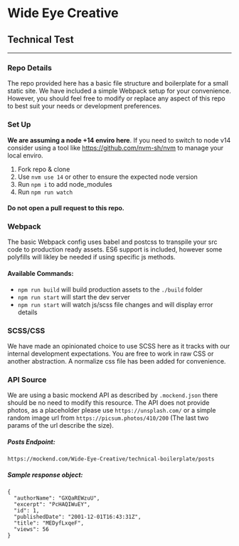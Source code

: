 # Wide Eye Creative
## Technical Test
---

### Repo Details
The repo provided here has a basic file structure and boilerplate for a small static site. We have included a simple Webpack setup for your convenience. However, you should feel free to modify or replace any aspect of this repo to best suit your needs or development preferences.

### Set Up
**We are assuming a node +14 enviro here**. If you need to switch to node v14 consider using a tool like https://github.com/nvm-sh/nvm to manage your local enviro.

1. Fork repo & clone
2. Use `nvm use 14` or other to ensure the expected node version
3. Run `npm i` to add node_modules
4. Run `npm run watch`

#### Do not open a pull request to this repo.

### Webpack
The basic Webpack config uses babel and postcss to transpile your src code to production ready assets. ES6 support is included, however some polyfills will likley be needed if using specific js methods.

#### Available Commands:
- `npm run build` will build production assets to the `./build` folder
- `npm run start` will start the dev server
- `npm run start` will watch js/scss file changes and will display error details

### SCSS/CSS
We have made an opinionated choice to use SCSS here as it tracks with our internal development expectations. You are free to work in raw CSS or another abstraction. A normalize css file has been added for convenience.

### API Source
We are using a basic mockend API as described by `.mockend.json` there should be no need to modify this resource. The API does not provide photos, as a placeholder please use `https://unsplash.com/` or a simple random image url from `https://picsum.photos/410/200` (The last two params of the url describe the size).

##### Posts Endpoint: 
`https://mockend.com/Wide-Eye-Creative/technical-boilerplate/posts`

##### Sample response object:

```
{
  "authorName": "GXQaREWzuU",
  "excerpt": "PcHAQIWuEY",
  "id": 1,
  "publishedDate": "2001-12-01T16:43:31Z",
  "title": "MEDyfLxqeF",
  "views": 56
}
```
